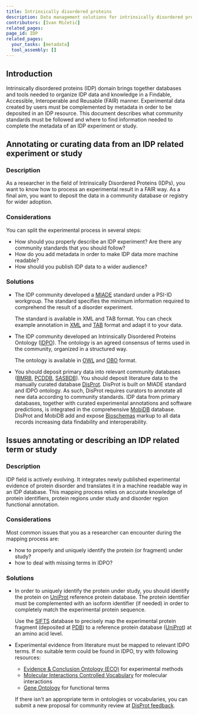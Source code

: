 ```yaml
---
title: Intrinsically disordered proteins
description: Data management solutions for intrinsically disordered proteins data
contributors: [Ivan Mičetić]
related_pages: 
page_id: IDP
related_pages: 
  your_tasks: [metadata]
  tool_assembly: []
---
```


## Introduction

Intrinsically disordered proteins (IDP) domain brings together databases and tools needed to organize IDP data and knowledge in a Findable, Accessible, Interoperable and Reusable (FAIR) manner. Experimental data created by users must be complemented by metadata in order to be deposited in an IDP resource. This document describes what community standards must be followed and where to find information needed to complete the metadata of an IDP experiment or study.

## Annotating or curating data from an IDP related experiment or study
 
### Description

As a researcher in the field of Intrinsically Disordered Proteins (IDPs), you want to know how to process an experimental result in a FAIR way. As a final aim, you want to deposit the data in a community database or registry for wider adoption.

### Considerations
You can split the experimental process in several steps:
* How should you properly describe an IDP experiment? Are there any community standards that you should follow?
* How do you add metadata in order to make IDP data more machine readable?
* How should you publish IDP data to a wider audience?

### Solutions
* The IDP community developed a [MIADE](http://www.psidev.info/intrinsically-disordered-proteins-workgroup) standard under a PSI-ID workgroup. The standard specifies the minimum information required to comprehend the result of a disorder experiment.

    The standard is available in XML and TAB format. You can check example annotation in [XML](https://github.com/normandavey/HUPO-PSI-ID/blob/master/HUPO-PSI-ID_XML_format_compact_NFAT_example.xml) and [TAB](https://github.com/normandavey/HUPO-PSI-ID/blob/master/HUPO-PSI-ID_TAB_format.xlsx) format and adapt it to your data.
* The IDP community developed an Intrinsically Disordered Proteins Ontology ([IDPO](https://disprot.org/ontology)). The ontology is an agreed consensus of terms used in the community, organized in a structured way.

    The ontology is available in [OWL](https://disprot.org/assets/data/idpontology_disprot_8_v0.1.0.owl) and [OBO](https://disprot.org/assets/data/idpontology_disprot_8_v0.1.0.obo) format. 
* You should deposit primary data into relevant community databases ([BMRB](http://www.bmrb.wisc.edu/), [PCDDB](https://pcddb.cryst.bbk.ac.uk/), [SASBDB](https://www.sasbdb.org/)). You should deposit literature data to the manually curated database [DisProt](https://disprot.org/). DisProt is built on MIADE standard and IDPO ontology. As such, DisProt requires curators to annotate all new data according to community standards. IDP data from primary databases, together with curated experimental annotations and software predictions, is integrated in the comprehensive [MobiDB](https://mobidb.org/) database. DisProt and MobiDB add and expose [Bioschemas](https://bioschemas.org/) markup to all data records increasing data findability and interoperability.

## Issues annotating or describing an IDP related term or study

### Description
IDP field is actively evolving. It integrates newly published experimental evidence of protein disorder and translates it in a machine readable way in an IDP database. This mapping process relies on accurate knowledge of protein identifiers, protein regions under study and disorder region functional annotation.

### Considerations
Most common issues that you as a researcher can encounter during the mapping process are:
* how to properly and uniquely identify the protein (or fragment) under study?
* how to deal with missing terms in IDPO?

### Solutions
* In order to uniquely identify the protein under study, you should identify the protein on [UniProt](https://www.uniprot.org/) reference protein database. The protein identifier must be complemented with an isoform identifier (if needed) in order to completely match the experimental protein sequence.

  Use the [SIFTS](https://www.ebi.ac.uk/pdbe/docs/sifts/) database to precisely map the experimental protein fragment (deposited at [PDB](https://www.ebi.ac.uk/pdbe/)) to a reference protein database ([UniProt](https://www.uniprot.org/)) at an amino acid level.
* Experimental evidence from literature must be mapped to relevant IDPO terms. If no suitable term could be found in IDPO, try with following resources:
  * [Evidence & Conclusion Ontology (ECO)](https://www.ebi.ac.uk/ols/ontologies/eco) for experimental methods
  * [Molecular Interactions Controlled Vocabulary](https://www.ebi.ac.uk/ols/ontologies/mi) for molecular interactions
  * [Gene Ontology](https://www.ebi.ac.uk/ols/ontologies/go) for functional terms

  If there isn't an appropriate term in ontologies or vocabularies, you can submit a new proposal for community review at [DisProt feedback](https://disprot.org/feedback).
